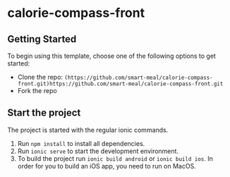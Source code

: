 # calorie-compass-front


## Getting Started
To begin using this template, choose one of the following options to get started:
* Clone the repo: `(https://github.com/smart-meal/calorie-compass-front.git)https://github.com/smart-meal/calorie-compass-front.git`
* Fork the repo

## Start the project
The project is started with the regular ionic commands.

1. Run `npm install` to install all dependencies.
2. Run `ionic serve` to start the development environment.
3. To build the project run `ionic build android` or `ionic build ios`. In order for you to build an iOS app, you need to run on MacOS.
